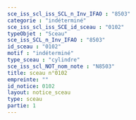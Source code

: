 ```yaml
---
sce_iss_scl_iss_SCL_n_Inv_IFAO : "8503"
categorie : "indéterminé"
sce_iss_scl_iss_SCE_id_sceau : "0102"
typeObjet : "Sceau"
sce_iss_SCL_n_Inv_IFAO : "8503"
id_sceau : "0102"
motif : "indéterminé"
type_sceau : "cylindre"
sce_iss_scl_NOT_nom_note : "N8503"
title: sceau n°0102
empreinte: ""
id_notice: 0102
layout: notice_sceau
type: sceau
partie: 1
---
```

